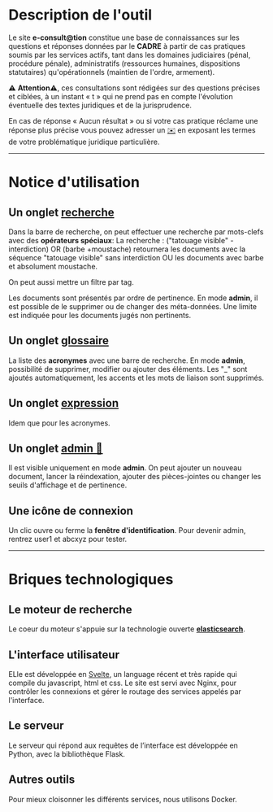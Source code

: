 # Description de l'outil
Le site **e-consult@tion** constitue une base de connaissances sur les questions et réponses données par le **CADRE** à partir de cas pratiques soumis par les services actifs, tant dans les domaines judiciaires (pénal, procédure pénale), administratifs (ressources humaines, dispositions statutaires) qu'opérationnels (maintien de l'ordre, armement).

⚠️ **Attention**⚠️, ces consultations sont rédigées sur des questions précises et ciblées, à un instant « t » qui ne prend pas en compte l'évolution éventuelle des textes juridiques et de la jurisprudence.

En cas de réponse « Aucun résultat » ou si votre cas pratique réclame une réponse plus précise vous pouvez adresser un [✉️](mailto:igpn-cadre@interieur.gouv.fr) en exposant les termes de votre problématique juridique particulière.

---
# Notice d'utilisation

## Un onglet [recherche](search)

Dans la barre de recherche, on peut effectuer une recherche par mots-clefs avec des **opérateurs spéciaux**:
La recherche : ("tatouage visible" -interdiction) OR (barbe +moustache) retournera les documents avec la séquence "tatouage visible" sans interdiction OU les documents avec barbe et absolument moustache.

On peut aussi mettre un filtre par tag.

Les documents sont présentés par ordre de pertinence. En mode **admin**, il est possible de le supprimer ou de changer des méta-données.
Une limite est indiquée pour les documents jugés non pertinents.

## Un onglet [glossaire](glossary)

La liste des **acronymes** avec une barre de recherche. En mode **admin**, possibilité de supprimer, modifier ou ajouter des éléments. Les "\_" sont ajoutés automatiquement, les accents et les mots de liaison sont supprimés.

## Un onglet [expression](expression)

Idem que pour les acronymes.

## Un onglet [admin 👤](admin)

Il est visible uniquement en mode **admin**. On peut ajouter un nouveau document, lancer la réindexation, ajouter des pièces-jointes ou changer les seuils d'affichage et de pertinence.

##  Une icône de connexion
Un clic ouvre ou ferme la **fenêtre d'identification**. Pour devenir admin, rentrez user1 et abcxyz pour tester.

---
# Briques technologiques

## Le moteur de recherche
Le coeur du moteur s'appuie sur la technologie ouverte [**elasticsearch**](https://elasticsearch.com).

## L'interface utilisateur
ELle est développée en [Svelte](https://svelte.dev), un language récent et très rapide qui compile du javascript, html et css.
Le site est servi avec Nginx, pour contrôler les connexions et gérer le routage des services appelés par l'interface.

## Le serveur
Le serveur qui répond aux requêtes de l’interface est développée en Python, avec la bibliothèque Flask.

## Autres outils
Pour mieux cloisonner les différents services, nous utilisons Docker.
